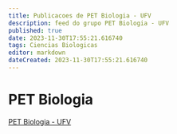 ```yaml
---
title: Publicacoes de PET Biologia - UFV
description: feed do grupo PET Biologia - UFV
published: true
date: 2023-11-30T17:55:21.616740
tags: Ciencias Biologicas
editor: markdown
dateCreated: 2023-11-30T17:55:21.616740
---
```


# PET Biologia
[PET Biologia - UFV](/grupo/9PETBiologiaUFV.md)